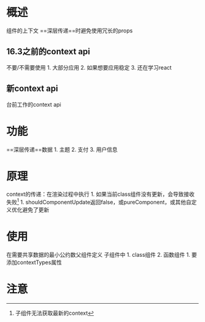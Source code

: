 # 概述 
组件的上下文
==深层传递==时避免使用冗长的props
## 16.3之前的context api
不要/不需要使用
	1. 大部分应用
	2. 如果想要应用稳定
	3. 还在学习react
## 新context api
台前工作的context api
# 功能
==深层传递==数据
	1. 主题
	2. 支付
	3. 用户信息
# 原理
context的传递：在渲染过程中执行
	1. 如果当前class组件没有更新，会导致接收失败[^1] 
		1. shouldComponentUpdate返回false，或pureComponent，或其他自定义优化避免了更新
# 使用
在需要共享数据的最小公约数父组件定义
子组件中
	1. class组件
	2. 函数组件
		1. 要添加contextTypes属性

# 注意

[^1]: 子组件无法获取最新的context
